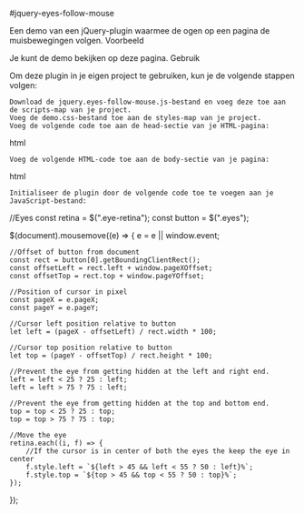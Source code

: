 #jquery-eyes-follow-mouse

Een demo van een jQuery-plugin waarmee de ogen op een pagina de muisbewegingen volgen.
Voorbeeld

Je kunt de demo bekijken op deze pagina.
Gebruik

Om deze plugin in je eigen project te gebruiken, kun je de volgende stappen volgen:

    Download de jquery.eyes-follow-mouse.js-bestand en voeg deze toe aan de scripts-map van je project.
    Voeg de demo.css-bestand toe aan de styles-map van je project.
    Voeg de volgende code toe aan de head-sectie van je HTML-pagina:

html

<link rel="stylesheet" type="text/css" href="styles/demo.css">
<script src="https://code.jquery.com/jquery-3.6.0.min.js"></script>
<script src="scripts/jquery.eyes-follow-mouse.js"></script>

    Voeg de volgende HTML-code toe aan de body-sectie van je pagina:

html

<div class='eyes'>
  <div class="eye">
    <span class="eye-lash up"></span>
    <span class="eye-retina"></span>
    <span class="eye-lash down"></span>
  </div>
  <div class="eye">
    <span class="eye-lash up"></span>
    <span class="eye-retina"></span>
    <span class="eye-lash down"></span>
  </div>
</div>

    Initialiseer de plugin door de volgende code toe te voegen aan je JavaScript-bestand:
    
//Eyes
const retina = $(".eye-retina");
const button = $(".eyes");

$(document).mousemove((e) => {
    e = e || window.event;

    //Offset of button from document
    const rect = button[0].getBoundingClientRect();
    const offsetLeft = rect.left + window.pageXOffset;
    const offsetTop = rect.top + window.pageYOffset;

    //Position of cursor in pixel
    const pageX = e.pageX;
    const pageY = e.pageY;

    //Cursor left position relative to button
    let left = (pageX - offsetLeft) / rect.width * 100;

    //Cursor top position relative to button
    let top = (pageY - offsetTop) / rect.height * 100;

    //Prevent the eye from getting hidden at the left and right end.
    left = left < 25 ? 25 : left;
    left = left > 75 ? 75 : left;

    //Prevent the eye from getting hidden at the top and bottom end.
    top = top < 25 ? 25 : top;
    top = top > 75 ? 75 : top;

    //Move the eye
    retina.each((i, f) => {
        //If the cursor is in center of both the eyes the keep the eye in center
        f.style.left = `${left > 45 && left < 55 ? 50 : left}%`;
        f.style.top = `${top > 45 && top < 55 ? 50 : top}%`;
    });
});
    
